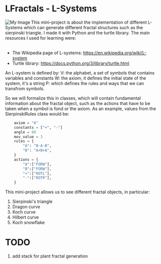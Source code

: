 # LFractals - L-Systems
<img align="left" src="https://github.com/DennisAmiranda/minor-projects/assets/81851888/101bda43-0ec1-4e68-9b33-9de6507aca21" alt="My Image">
This mini-project is about the implementation of different L-Systems which can generate different fractal structures such as the sierpinski triangle.
I made it with Python and the turtle library. The main resources I used for learning were:
<br><br>

- The Wikipedia page of L-systems: https://en.wikipedia.org/wiki/L-system
- Turtle library: https://docs.python.org/3/library/turtle.html

An L-system is defined by:
V: the alphabet, a set of symbols that contains variables and constants
W: the axiom, it defines the initial state of the system, it's a string
P: which defines the rules and ways that we can transfrom symbols.

So we will formalize this in classes, which will contain fundamental information
about the fractal object, such as the actions that have to be taken when a symbol is fond or the axiom.
As an example, values from the SierpinskiRules class would be:

```Python
    axiom = "A"
    constants = ["+", "-"]
    angle = 60
    mov_value = 3
    rules = {
        "A": "B-A-B",
        "B": "A+B+A",
    }
    actions = {
        "A":["FORW"],
        "B":["FORW"],
        "+":["ROTL"],
        "-":["ROTR"],
    }
```

This mini-project allows us to see different fractal objects, in particular:
1. Sierpinski's triangle
2. Dragon curve
3. Koch curve
4. Hilbert curve
5. Koch snowflake

# TODO
1. add stack for plant fractal generation
